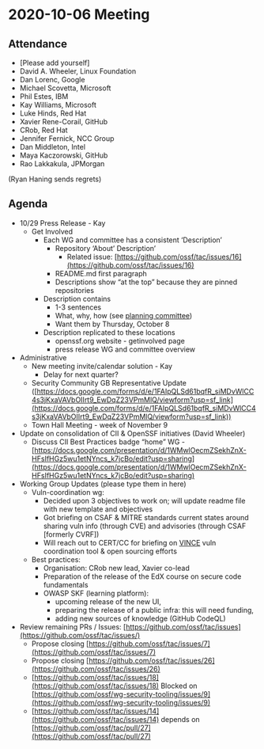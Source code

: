 # **2020-10-06 Meeting**

## Attendance

* [Please add yourself]
* David A. Wheeler, Linux Foundation
* Dan Lorenc, Google
* Michael Scovetta, Microsoft
* Phil Estes, IBM
* Kay Williams, Microsoft
* Luke Hinds, Red Hat
* Xavier Rene-Corail, GitHub
* CRob, Red Hat
* Jennifer Fernick, NCC Group
* Dan Middleton, Intel
* Maya Kaczorowski, GitHub
* Rao Lakkakula, JPMorgan

(Ryan Haning sends regrets)

## Agenda

* 10/29 Press Release - Kay
    * Get Involved
        * Each WG and committee has a consistent ‘Description’
            * Repository ‘About’ Description’
                * Related issue: [https://github.com/ossf/tac/issues/16](https://github.com/ossf/tac/issues/16)
            * README.md first paragraph
            * Descriptions show “at the top” because they are pinned repositories
        * Description contains
            * 1-3 sentences
            * What, why, how (see [planning committee](https://github.com/ossf/gb-planning-committee))
            * Want them by Thursday, October 8
        * Description replicated to these locations
            * openssf.org website - getinvolved page
            * press release WG and committee overview
* Administrative
    * New meeting invite/calendar solution - Kay
        * Delay for next quarter?
    * Security Community GB Representative Update \
([https://docs.google.com/forms/d/e/1FAIpQLSd61bqfR_siMDvWlCC4s3jKxaVAVbOIIrt9_EwDqZ23VPmMlQ/viewform?usp=sf_link](https://docs.google.com/forms/d/e/1FAIpQLSd61bqfR_siMDvWlCC4s3jKxaVAVbOIIrt9_EwDqZ23VPmMlQ/viewform?usp=sf_link))
    * Town Hall Meeting - week of November 9
* Update on consolidation of CII & OpenSSF initiatives (David Wheeler)
    * Discuss CII Best Practices badge “home” WG - [https://docs.google.com/presentation/d/1WMwlOecmZSekhZnX-HFsIfHGz5wu1etNYncs_k7jcBo/edit?usp=sharing](https://docs.google.com/presentation/d/1WMwlOecmZSekhZnX-HFsIfHGz5wu1etNYncs_k7jcBo/edit?usp=sharing)
* Working Group Updates (please type them in here)
    * Vuln-coordination wg:  
        * Decided upon 3 objectives to work on; will update readme file with new template and objectives
        * Got briefing on CSAF & MITRE standards current states around sharing vuln info (through CVE) and advisories (through CSAF [formerly CVRF])
        * Will reach out to CERT/CC for briefing on [VINCE](https://www.sei.cmu.edu/news-events/news/article.cfm?assetid=641759) vuln coordination tool & open sourcing efforts
    * Best practices: 
        * Organisation: CRob new lead, Xavier co-lead
        * Preparation of the release of the EdX course on secure code fundamentals
        * OWASP SKF (learning platform): 
            * upcoming release of the new UI, 
            * preparing the release of a public infra: this will need funding, 
            * adding new sources of knowledge (GitHub CodeQL) 
* Review remaining PRs / Issues: [https://github.com/ossf/tac/issues](https://github.com/ossf/tac/issues/)
    * Propose closing [https://github.com/ossf/tac/issues/7](https://github.com/ossf/tac/issues/7)
    * Propose closing [https://github.com/ossf/tac/issues/26](https://github.com/ossf/tac/issues/26)
    * [https://github.com/ossf/tac/issues/18](https://github.com/ossf/tac/issues/18) Blocked on [https://github.com/ossf/wg-security-tooling/issues/9](https://github.com/ossf/wg-security-tooling/issues/9)
    * [https://github.com/ossf/tac/issues/14](https://github.com/ossf/tac/issues/14) depends on [https://github.com/ossf/tac/pull/27](https://github.com/ossf/tac/pull/27)